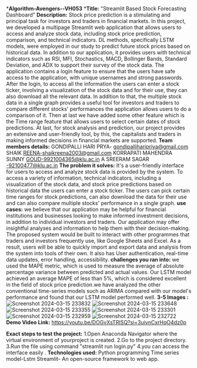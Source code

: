 ***Algorithm-Avengers--VH053**
***Title:** "Streamlit Based Stock Forecasting Dashboard"
**Description:** Stock price prediction is a stimulating and principal task for
investors and traders in financial markets. In this project, we
developed a multipage Streamlit web application that allows users
to access and analyze stock data, including stock price prediction,
comparison, and technical indicators. DL methods, specifically
LSTM models, were employed in our study to predict future stock
prices based on historical data. In addition to our application, it
provides users with technical indicators such as RSI, MFI,
Stochastics, MACD, Bollinger Bands, Standard Deviation, and
ADX to support their survey of the stock data.
The application contains a login feature to ensure that the users
have safe access to the application, with unique usernames and
strong passwords. After the login, to access all the information
the users can enter a stock ticker, involving a visualization of the
stock data and for their use, they can also download all the
relevant data. In addition to that, the multiple stock data in a
single graph provides a useful tool for investors and traders to
compare different stocks' performances the application allows
users to do a comparison of it. Then at last we have added some
other feature which is the Time range feature that allows users to
select certain dates of stock predictions.
At last, for stock analysis and prediction, our project provides an
extensive and user-friendly tool, by this, the capitalists and
traders in making informed decisions in financial markets are
supported.
**Team members details:**
  GONDIPALLI  HARI PRYA- gondipalliharipriya@gmail.com
  SHAIK REENA-shaikreena2003@gmail.com
  KORRAPATI MAHENDRA SUNNY GOUD-9921004365@klu.ac.in
  A SREERAM SAGAR -92100477@klu.ac.in
  **The problem it solves:**
  It's a  user-friendly interface for users to access and
analyze stock data is provided by the system. To access a
variety of information, technical indicators, including a
visualization of the stock data, and stock price predictions
based on historical data the users can enter a stock ticker.
The users can pick certain time ranges for stock
predictions, can also download the data for their use and
can also compare multiple stocks' performance in a single graph.
**use cases:**
we believe that our application may be
helpful for financial institutions and businesses looking to
make informed investment decisions, in addition to
individual investors and traders. Our application may offer
insightful analyses and information to help them with their
decision-making.
The proposed system would be built to interact with
other programmes that traders and investors frequently use,
like Google Sheets and Excel. As a result, users will be able
to quickly import and export data and analysis from the
system into tools of their own. It also has User
authentication, real-time data updates, error handling,
accessibility.
**challenges you ran into:**
we used the MAPE metric, which is used to measure the average of
absolute percentage variance between predicted and actual
values. Our LSTM model achieved an average MAPE of
less than 5%, which is considered excellent in the field of
stock price prediction.we have analyzed the other conventional time-series models such as
ARIMA compared with our model's performance and
found that our LSTM model performed well.
**3-5 Images :**
![Screenshot 2024-03-15 233832](https://github.com/GONDIPALLIHARIPRIYA/Algorithm-Avengers--VH053/assets/110616145/a9111914-442a-4088-8652-9bc61e47bb47)
![Screenshot 2024-03-15 233648](https://github.com/GONDIPALLIHARIPRIYA/Algorithm-Avengers--VH053/assets/110616145/bd87ba77-5df1-4a6d-b8d5-c3d95f04815a)
![Screenshot 2024-03-15 233355](https://github.com/GONDIPALLIHARIPRIYA/Algorithm-Avengers--VH053/assets/110616145/f2f9f3f7-1aeb-459f-9871-55fa9b314d9c)
![Screenshot 2024-03-15 233301](https://github.com/GONDIPALLIHARIPRIYA/Algorithm-Avengers--VH053/assets/110616145/5249e272-6daf-4940-9b17-fd4cd171eb3c)
![Screenshot 2024-03-15 232959](https://github.com/GONDIPALLIHARIPRIYA/Algorithm-Avengers--VH053/assets/110616145/64a38b63-7598-47a0-ad98-c10dc24b6ab9)
![Screenshot 2024-03-15 232722](https://github.com/GONDIPALLIHARIPRIYA/Algorithm-Avengers--VH053/assets/110616145/e4741291-deb8-4589-83b0-8ba04673d4cf)
**Demo Video Link:**
https://youtu.be/DOGvXsTRISQ?si=3uivnCxrHqO4dz0p

**Exact steps to test the project:**
1.Open Anaconda Navigator where the virtual environment of yourproject is created.
2.Go to the project directory.
3.Run the file using command "streamlit run login.py"
4.you can access the interface easily .
**Technologies used:**
Python programming
Time series model-Lstm
Streamlit- An open-source framework to web app.











  



